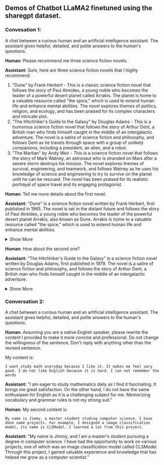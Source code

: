## Demos of Chatbot LLaMA2 finetuned using the sharegpt dataset.

### **Convesation 1:**
A chat between a curious human and an artificial intelligence assistant. The assistant gives helpful, detailed, and polite answers to the human's questions.

**Human:** Please recommend me three science fiction novels.

**Assistant:** Sure, here are three science fiction novels that I highly recommend:

1. "Dune" by Frank Herbert - This is a classic science fiction novel that follows the story of Paul Atreides, a young noble who becomes the leader of a powerful desert planet called Arrakis. The planet is home to a valuable resource called "the spice," which is used to extend human life and enhance mental abilities. The novel explores themes of politics, religion, and ecology, and has been praised for its complex characters and intricate plot.
2. "The Hitchhiker's Guide to the Galaxy" by Douglas Adams - This is a humorous science fiction novel that follows the story of Arthur Dent, a British man who finds himself caught in the middle of an intergalactic adventure. The novel is a satire of science fiction and philosophy, and follows Dent as he travels through space with a group of unlikely companions, including a president, an alien, and a robot.
3. "The Martian" by Andy Weir - This is a science fiction novel that follows the story of Mark Watney, an astronaut who is stranded on Mars after a severe storm destroys his mission. The novel explores themes of survival, engineering, and teamwork, and follows Watney as he uses his knowledge of science and engineering to try to survive on the planet until he can be rescued. The novel has been praised for its realistic portrayal of space travel and its engaging protagonist.

**Human:** Tell me more details about the first novel.

**Assistant:** "Dune" is a science fiction novel written by Frank Herbert, first published in 1965. The novel is set in the distant future and follows the story of Paul Atreides, a young noble who becomes the leader of the powerful desert planet Arrakis, also known as Dune. Arrakis is home to a valuable resource called "the spice," which is used to extend human life and enhance mental abilities.
<details><summary>Show More</summary>
The novel explores a number of themes, including politics, religion, and ecology. The novel is known for its complex characters and intricate plot, which has been praised for its depth and complexity. The novel has been adapted into a number of films and other media, and has become a classic of science fiction literature.

The novel is set in the distant future, where humanity has spread out into the galaxy and formed a number of powerful factions. The novel follows the story of the Atreides family, who are tasked with ruling the desert planet Arrakis, also known as Dune. The planet is home to a valuable resource called "the spice," which is used to extend human life and enhance mental abilities.

The Atreides family is betrayed by one of their rivals, the Harkonnens, and Paul Atreides, the protagonist of the novel, is forced to flee into the desert. He is joined by a group of Fremen, a desert people who live on Arrakis, and together they try to overthrow the Harkonnens and take control of the planet.

The novel explores a number of themes, including politics, religion, and ecology. The novel is known for its complex characters and intricate plot, which has been praised for its depth and complexity. The novel has been adapted into a number of films and other media, and has become a classic of science fiction literature.
</details>

**Human:** How about the second one?

**Assistant:** "The Hitchhiker's Guide to the Galaxy" is a science fiction novel written by Douglas Adams, first published in 1979. The novel is a satire of science fiction and philosophy, and follows the story of Arthur Dent, a British man who finds himself caught in the middle of an intergalactic adventure.
<details><summary>Show More</summary>
The novel is set in a distant future where humanity has developed technology that allows them to travel through space. The protagonist, Arthur Dent, is a British man who is saved from the destruction of his house by his friend Ford Prefect, who turns out to be an alien. Together, they embark on a series of adventures through space, encountering a number of strange and humorous characters along the way.

The novel explores a number of themes, including the meaning of life, the nature of reality, and the absurdity of bureaucracy. The novel is known for its humor and satire, and has been praised for its engaging and entertaining storytelling. The novel has been adapted into a number of films, radio shows, and other media, and has become a classic of science fiction literature.

The novel follows the story of Arthur Dent, a British man who is saved from the destruction of his house by his friend Ford Prefect, who turns out to be an alien. Together, they embark on a series of adventures through space, encountering a number of strange and humorous characters along the way.

The novel explores a number of themes, including the meaning of life, the nature of reality, and the absurdity of bureaucracy. The novel is known for its humor and satire, and has been praised for its engaging and entertaining storytelling. The novel has been adapted into a number of films, radio shows, and other media, and has become a classic of science fiction literature.
</details>

### **Conversation 2:**
A chat between a curious human and an artificial intelligence assistant. The assistant gives helpful, detailed, and polite answers to the human's questions.

**Human:** Assuming you are a native English speaker, please rewrite the content I provided to make it more concise and professional. Do not change the willingness of the sentence. Don't reply with anything other than the revised sentence.

My content is:

```
I want study math everyday because I like it. It makes me feel very good. I do not like English because it is hard. I can not remember the words
```

**Assistant:** "I am eager to study mathematics daily as I find it fascinating. It brings me great satisfaction. On the other hand, I do not have the same enthusiasm for English as it is a challenging subject for me. Memorizing vocabulary and grammar rules is not my strong suit."

**Human:** My second content is:
```
My name is Jimmy, a master student studing computer science. I have done some projects. For example, I designed a image classification model, its name is CLSModel. I learned a lot from this project.
```

**Assistant:** "My name is Jimmy, and I am a master's student pursuing a degree in computer science. I have had the opportunity to work on various projects, one of which was an image classification model called CLSModel. Through this project, I gained valuable experience and knowledge that has helped me grow as a computer scientist."
